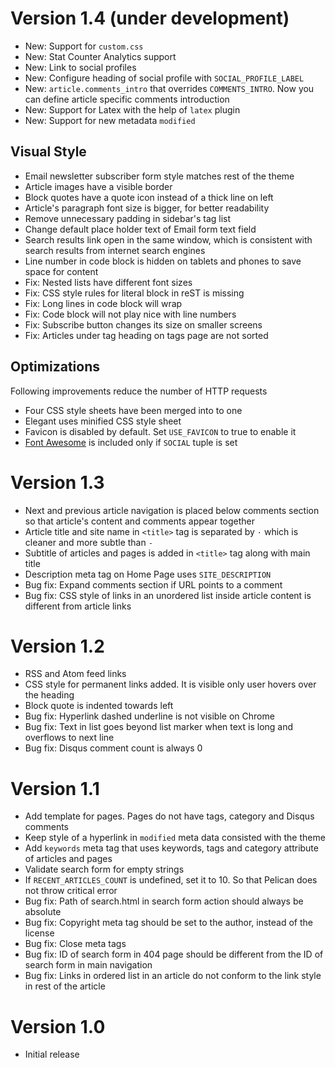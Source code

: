 Version 1.4 (under development)
===============================

* New: Support for `custom.css`
* New: Stat Counter Analytics support
* New: Link to social profiles
* New: Configure heading of social profile with `SOCIAL_PROFILE_LABEL`
* New: `article.comments_intro` that overrides `COMMENTS_INTRO`. Now you can
  define article specific comments introduction
* New: Support for Latex with the help of `latex` plugin
* New: Support for new metadata `modified`

Visual Style
------------

* Email newsletter subscriber form style matches rest of the theme
* Article images have a visible border
* Block quotes have a quote icon instead of a thick line on left
* Article's paragraph font size is bigger, for better readability
* Remove unnecessary padding in sidebar's tag list
* Change default place holder text of Email form text field
* Search results link open in the same window, which is consistent with search
  results from internet search engines
* Line number in code block is hidden on tablets and phones to save space for content
* Fix: Nested lists have different font sizes
* Fix: CSS style rules for literal block in reST is missing
* Fix: Long lines in code block will wrap
* Fix: Code block will not play nice with line numbers
* Fix: Subscribe button changes its size on smaller screens
* Fix: Articles under tag heading on tags page are not sorted 

Optimizations
-------------

Following improvements reduce the number of HTTP requests

* Four CSS style sheets have been merged into to one
* Elegant uses minified CSS style sheet
* Favicon is disabled by default. Set `USE_FAVICON` to true to enable it
* [Font Awesome](http://fortawesome.github.io/) is included only if `SOCIAL`
  tuple is set

Version 1.3
===========

* Next and previous article navigation is placed below comments section so that article's content and comments appear together
* Article title and site name in `<title>` tag is separated by ` · ` which is cleaner and more subtle than ` -  `
* Subtitle of articles and pages is added in `<title>` tag along with main title
* Description meta tag on Home Page uses `SITE_DESCRIPTION`
* Bug fix: Expand comments section if URL points to a comment
* Bug fix: CSS style of links in an unordered list inside article content is different from article links

Version 1.2
===========

* RSS and Atom feed links
* CSS style for permanent links added. It is visible only user hovers over the heading
* Block quote is indented towards left
* Bug fix: Hyperlink dashed underline is not visible on Chrome
* Bug fix: Text in list goes beyond list marker when text is long and overflows to next line
* Bug fix: Disqus comment count is always 0

Version 1.1
===========

* Add template for pages. Pages do not have tags, category and Disqus comments
* Keep style of a hyperlink in `modified` meta data consisted with the theme
* Add `keywords` meta tag that uses keywords, tags and category attribute of articles and pages
* Validate search form for empty strings
* If `RECENT_ARTICLES_COUNT` is undefined, set it to 10. So that Pelican does not throw critical error
* Bug fix: Path of search.html in search form action should always be absolute
* Bug fix: Copyright meta tag should be set to the author, instead of the license
* Bug fix: Close meta tags
* Bug fix: ID of search form in 404 page should be different from the ID of search form in main navigation
* Bug fix: Links in ordered list in an article do not conform to the link style in rest of the article

Version 1.0
===========

* Initial release

